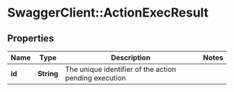 # SwaggerClient::ActionExecResult

## Properties
Name | Type | Description | Notes
------------ | ------------- | ------------- | -------------
**id** | **String** | The unique identifier of the action pending execution | 


